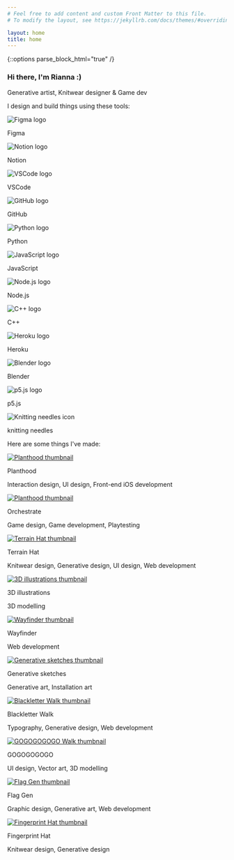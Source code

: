 ```yaml
---
# Feel free to add content and custom Front Matter to this file.
# To modify the layout, see https://jekyllrb.com/docs/themes/#overriding-theme-defaults

layout: home
title: home
---
```

{::options parse_block_html="true" /}

<div class="col-12 offset-sm-0 col-md-8 offset-md-2 col-lg-6 offset-lg-3 vertical-center">

<div id="about" class="mb-5">

### Hi there, I'm&nbsp;Rianna :)

Generative&nbsp;artist, Knitwear&nbsp;designer &&nbsp;Game&nbsp;dev

</div>
<div class="pt-3 mb-5">

I design and build things using these tools:

<div id="badges" class="row mt-5">

<div class="col-3 col-sm-2 text-center">

![Figma logo](../assets/images/badges/figmalogo.png)

Figma

</div>
<div class="col-3 col-sm-2 text-center">

![Notion logo](../assets/images/badges/notionlogo.png)

Notion

</div>
<div class="col-3 col-sm-2 text-center">

![VSCode logo](../assets/images/badges/vscodelogo.png)

VSCode

</div>
<div class="col-3 col-sm-2 text-center">

![GitHub logo](../assets/images/badges/githublogo.png)

GitHub

</div>
<div class="col-3 col-sm-2 text-center">

![Python logo](../assets/images/badges/pythonlogo.png)

Python

</div>
<div class="col-3 col-sm-2 text-center">

![JavaScript logo](../assets/images/badges/javascriptlogo.png)

JavaScript

</div>
<div class="col-3 col-sm-2 text-center">

![Node.js logo](../assets/images/badges/nodejslogo.png)

Node.js

</div>
<div class="col-3 col-sm-2 text-center">

![C++ logo](../assets/images/badges/cpluspluslogo.png)

C++

</div>
<div class="col-3 col-sm-2 text-center">

![Heroku logo](../assets/images/badges/herokulogo.png)

Heroku

</div>
<div class="col-3 col-sm-2 text-center">

![Blender logo](../assets/images/badges/blenderlogo.png)

Blender

</div>
<div class="col-3 col-sm-2 text-center">

![p5.js logo](../assets/images/badges/p5jslogo.png)

p5.js

</div>
<div class="col-3 col-sm-2 text-center">

![Knitting needles icon](../assets/images/badges/knittinglogo.png)

knitting needles

</div>

</div>

</div>
<div id="projects" class="mb-5">

Here are some things I've made:

</div>

</div>
<div class="col-12">
<div class="row">

<div class="col-12 col-md-6 col-lg-4 mb-5">

[![Planthood thumbnail](../assets/images/planthoodthumbnail.png)](planthood)

Planthood

Interaction design, UI design, Front-end iOS development

</div>
<div class="col-12 col-md-6 col-lg-4 mb-5">

[![Planthood thumbnail](../assets/images/orchestratethumbnail.gif)](orchestrate)

Orchestrate

Game design, Game development, Playtesting

</div>
<div class="col-12 col-md-6 col-lg-4 mb-5">

[![Terrain Hat thumbnail](../assets/images/terrainhatthumbnail.png)](about-terrain-hat)

Terrain Hat

Knitwear design, Generative design, UI design, Web development

</div>
<div class="col-12 col-md-6 col-lg-4 mb-5">

[![3D illustrations thumbnail](../assets/images/3dillustrationsthumbnail.png)](3d-illustrations)

3D illustrations

3D modelling

</div>
<div class="col-12 col-md-6 col-lg-4 mb-5">

[![Wayfinder thumbnail](../assets/images/wayfinderthumbnail.png)](about-wayfinder)

Wayfinder

Web development

</div>
<div class="col-12 col-md-6 col-lg-4 mb-5">

[![Generative sketches thumbnail](../assets/images/generativesketchesthumbnail.gif)](generative-sketches)

Generative sketches

Generative art, Installation art

</div>
<div class="col-12 col-md-6 col-lg-4 mb-5">

[![Blackletter Walk thumbnail](../assets/images/blackletterwalkthumbnail.gif)](blackletter-walk)

Blackletter Walk

Typography, Generative design, Web development

</div>
<div class="col-12 col-md-6 col-lg-4 mb-5">

[![GOGOGOGOGO Walk thumbnail](../assets/images/gogogogogothumbnail.png)](gogogogogo)

GOGOGOGOGO

UI design, Vector art, 3D modelling

</div>
<div class="col-12 col-md-6 col-lg-4 mb-5">

[![Flag Gen thumbnail](../assets/images/flaggenthumbnail.png)](flag-gen)

Flag Gen

Graphic design, Generative art, Web development

</div>
<div class="col-12 col-md-6 col-lg-4 mb-5">

[![Fingerprint Hat thumbnail](../assets/images/fingerprinthatthumbnail.png)](fingerprint-hat)

Fingerprint Hat

Knitwear design, Generative design

</div>
</div>
</div>
